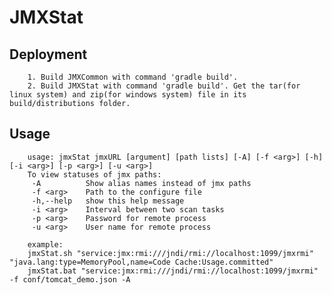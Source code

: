 JMXStat
=====
Deployment
------
        1. Build JMXCommon with command 'gradle build'.
        2. Build JMXStat with command 'gradle build'. Get the tar(for linux system) and zip(for windows system) file in its build/distributions folder.
Usage
------
        usage: jmxStat jmxURL [argument] [path lists] [-A] [-f <arg>] [-h] [-i <arg>] [-p <arg>] [-u <arg>]
        To view statuses of jmx paths:
         -A          Show alias names instead of jmx paths
         -f <arg>    Path to the configure file
         -h,--help   show this help message
         -i <arg>    Interval between two scan tasks
         -p <arg>    Password for remote process
         -u <arg>    User name for remote process

        example:
        jmxStat.sh "service:jmx:rmi:///jndi/rmi://localhost:1099/jmxrmi" "java.lang:type=MemoryPool,name=Code Cache:Usage.committed"
        jmxStat.bat "service:jmx:rmi:///jndi/rmi://localhost:1099/jmxrmi" -f conf/tomcat_demo.json -A

